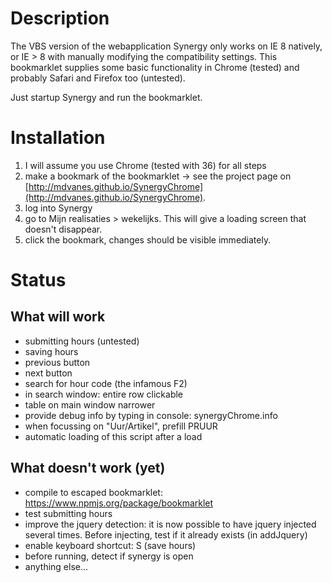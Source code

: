 # Description

The VBS version of the webapplication Synergy only works on IE 8 natively, or IE > 8 with manually modifying the compatibility settings.
This bookmarklet supplies some basic functionality in Chrome (tested) and probably Safari and Firefox too (untested).

Just startup Synergy and run the bookmarklet.


# Installation

1. I will assume you use Chrome (tested with 36) for all steps
1. make a bookmark of the bookmarklet -> see the project page on [http://mdvanes.github.io/SynergyChrome](http://mdvanes.github.io/SynergyChrome).
1. log into Synergy
1. go to Mijn realisaties > wekelijks. This will give a loading screen that doesn't disappear.
1. click the bookmark, changes should be visible immediately.


# Status

## What will work

* submitting hours (untested)
* saving hours
* previous button
* next button
* search for hour code (the infamous F2)
* in search window: entire row clickable
* table on main window narrower
* provide debug info by typing in console: synergyChrome.info
* when focussing on "Uur/Artikel", prefill PRUUR
* automatic loading of this script after a load

## What doesn't work (yet)

* compile to escaped bookmarklet: https://www.npmjs.org/package/bookmarklet
* test submitting hours
* improve the jquery detection: it is now possible to have jquery injected several times. Before injecting, test if it already exists (in addJquery)
* enable keyboard shortcut: S (save hours)
* before running, detect if synergy is open
* anything else...

